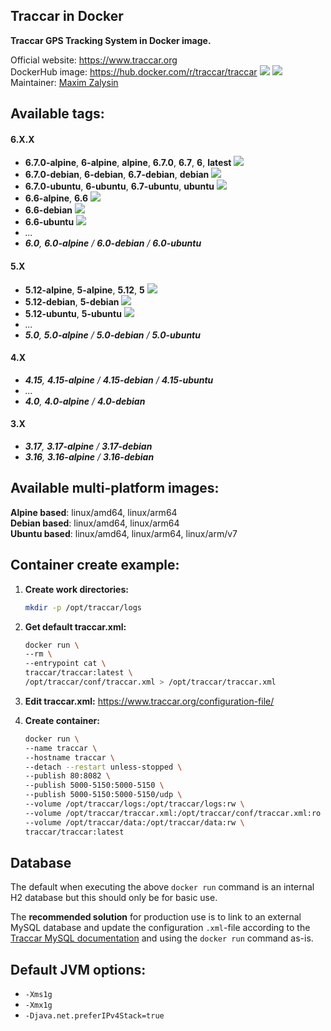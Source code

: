 Traccar in Docker
---

**Traccar GPS Tracking System in Docker image.**

Official website: <https://www.traccar.org>  
DockerHub image: <https://hub.docker.com/r/traccar/traccar> ![](https://img.shields.io/docker/stars/traccar/traccar) ![](https://img.shields.io/docker/pulls/traccar/traccar)  
Maintainer: [Maxim Zalysin](https://github.com/magna-z)

## Available tags:
#### 6.X.X
- **6.7.0-alpine**, **6-alpine**, **alpine**, **6.7.0**, **6.7**, **6**, **latest** ![](https://img.shields.io/docker/image-size/traccar/traccar/6.7.0-alpine)
- **6.7.0-debian**, **6-debian**, **6.7-debian**, **debian** ![](https://img.shields.io/docker/image-size/traccar/traccar/6.7.0-debian)
- **6.7.0-ubuntu**, **6-ubuntu**, **6.7-ubuntu**, **ubuntu** ![](https://img.shields.io/docker/image-size/traccar/traccar/6.7.0-ubuntu)
- **6.6-alpine**, **6.6** ![](https://img.shields.io/docker/image-size/traccar/traccar/6.6-alpine)
- **6.6-debian** ![](https://img.shields.io/docker/image-size/traccar/traccar/6.6-debian)
- **6.6-ubuntu** ![](https://img.shields.io/docker/image-size/traccar/traccar/6.6-ubuntu)
- _..._
- _**6.0**, **6.0-alpine** / **6.0-debian** / **6.0-ubuntu**_
#### 5.X
- **5.12-alpine**, **5-alpine**, **5.12**, **5** ![](https://img.shields.io/docker/image-size/traccar/traccar/5.12-alpine)
- **5.12-debian**, **5-debian** ![](https://img.shields.io/docker/image-size/traccar/traccar/5.12-debian)
- **5.12-ubuntu**, **5-ubuntu** ![](https://img.shields.io/docker/image-size/traccar/traccar/5.12-ubuntu)
- _..._
- _**5.0**, **5.0-alpine** / **5.0-debian** / **5.0-ubuntu**_
#### 4.X
- _**4.15**, **4.15-alpine** / **4.15-debian** / **4.15-ubuntu**_
- _..._
- _**4.0**, **4.0-alpine** / **4.0-debian**_
#### 3.X
- _**3.17**, **3.17-alpine** / **3.17-debian**_
- _**3.16**, **3.16-alpine** / **3.16-debian**_

## Available multi-platform images:
**Alpine based**: linux/amd64, linux/arm64  
**Debian based**: linux/amd64, linux/arm64  
**Ubuntu based**: linux/amd64, linux/arm64, linux/arm/v7

## Container create example:
1. **Create work directories:**
    ```bash
    mkdir -p /opt/traccar/logs
    ```

1. **Get default traccar.xml:**
    ```bash
    docker run \
    --rm \
    --entrypoint cat \
    traccar/traccar:latest \
    /opt/traccar/conf/traccar.xml > /opt/traccar/traccar.xml
    ```

1. **Edit traccar.xml:** <https://www.traccar.org/configuration-file/>

1. **Create container:**
    ```bash
    docker run \
    --name traccar \
    --hostname traccar \
    --detach --restart unless-stopped \
    --publish 80:8082 \
    --publish 5000-5150:5000-5150 \
    --publish 5000-5150:5000-5150/udp \
    --volume /opt/traccar/logs:/opt/traccar/logs:rw \
    --volume /opt/traccar/traccar.xml:/opt/traccar/conf/traccar.xml:ro \
    --volume /opt/traccar/data:/opt/traccar/data:rw \
    traccar/traccar:latest
    ```

## Database
The default when executing the above `docker run` command is an internal H2 database but this should only be for basic use.  

The **recommended solution** for production use is to link to an external MySQL database and update the configuration `.xml`-file according to the [Traccar MySQL documentation](https://www.traccar.org/mysql/) and using the `docker run` command as-is.

## Default JVM options:
- `-Xms1g`
- `-Xmx1g`
- `-Djava.net.preferIPv4Stack=true`
